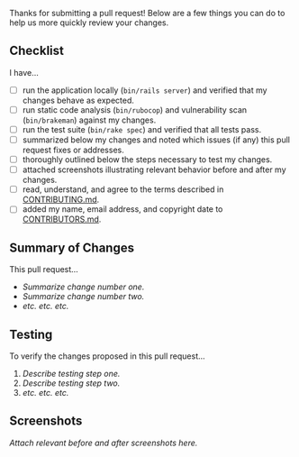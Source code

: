 Thanks for submitting a pull request! Below are a few things you can do to help us more quickly review your changes.

## Checklist

I have…

- [ ] run the application locally (`bin/rails server`) and verified that my changes behave as expected.
- [ ] run static code analysis (`bin/rubocop`) and vulnerability scan (`bin/brakeman`) against my changes.
- [ ] run the test suite (`bin/rake spec`) and verified that all tests pass.
- [ ] summarized below my changes and noted which issues (if any) this pull request fixes or addresses.
- [ ] thoroughly outlined below the steps necessary to test my changes.
- [ ] attached screenshots illustrating relevant behavior before and after my changes.
- [ ] read, understand, and agree to the terms described in [CONTRIBUTING.md](https://github.com/deptofdefense/move.mil/blob/master/CONTRIBUTING.md).
- [ ] added my name, email address, and copyright date to [CONTRIBUTORS.md](https://github.com/deptofdefense/move.mil/blob/master/CONTRIBUTORS.md).

## Summary of Changes

This pull request…

- _Summarize change number one._
- _Summarize change number two._
- _etc. etc. etc._

## Testing

To verify the changes proposed in this pull request…

1. _Describe testing step one._
1. _Describe testing step two._
1. _etc. etc. etc._

## Screenshots

_Attach relevant before and after screenshots here._
